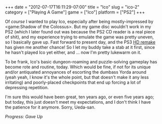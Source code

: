 +++
date = "2012-07-17T16:11:29-07:00"
title = "Ico"
slug = "ico-2"
category = ["Playing A Game"]
game = ["Ico"]
platform = ["PS2"]
+++

Of <i>course</i> I wanted to play Ico, especially after being mostly-impressed by <game:Shadow of the Colossus>.  But my game disc wouldn't work in my PS2 (which I later found out was because the PS2 CD reader is a real piece of shit), and my experience trying to emulate the game was pretty uneven, so I basically gave up.  Fast forward to present day, and the PS3 <a href="http://en.wikipedia.org/wiki/The_Ico_%26_Shadow_of_the_Colossus_Collection">HD remake</a> has given me another chance!  So I let my buddy take a stab at it first, since he hasn't played Ico yet either, and ... now I'm pretty lukewarm on it.

To be frank, Ico's basic dungeon-roaming and puzzle-solving gameplay has become rote and routine, today.  Which would be fine, if not for its unique and/or antiquated annoyances of escorting the dumbass Yorda around (yeah yeah, I know it's the whole point, but that doesn't make it any less irritating) and poorly-placed checkpoints that end up forcing a lot of depressing repetition.

I'm sure this would have been great, ten years ago, or even five years ago; but today, this just doesn't meet my expectations, and I don't think I have the patience for it anymore.  Sorry, Ueda-san.

<i>Progress: Gave Up</i>
